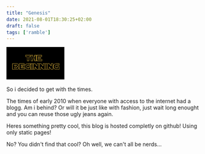 ```yaml
---
title: "Genesis"
date: 2021-08-01T18:30:25+02:00
draft: false
tags: ['ramble']
---
```

<img src="beginning.jpg" alt="Beginning"
	title="Everything must start somewhere" width=30% height=30% />

So i decided to get with the times.

The times of early 2010 when everyone with access to the internet had a blogg. Am i behind? Or will it be just like with fashion, just wait long enought and you can reuse those ugly jeans again.

Heres something pretty cool, this blog is hosted completly on github! Using only static pages!

No? You didn't find that cool? Oh well, we can't all be nerds...

